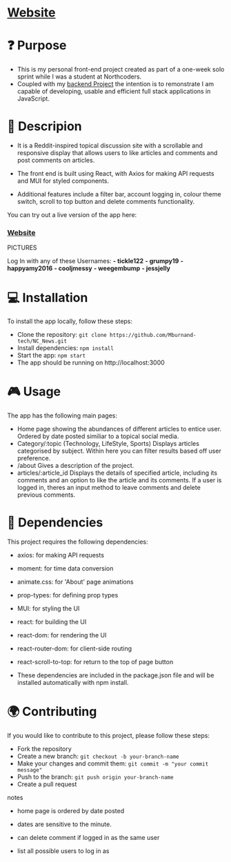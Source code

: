 # [Website](https://burnet-news.netlify.app/)
# :question: Purpose

- This is my personal front-end project created as part of a one-week solo sprint while I was a student at Northcoders. 
- Coupled with my [backend Project](https://github.com/Mburnand-tech/News_Server) the intention is to remonstrate I am capable of developing, usable and efficient full stack applications in JavaScript. 

# :microphone: Descripion
  
- It is a Reddit-inspired topical discussion site with a scrollable and responsive display that allows users to like articles and comments and post comments on articles. 
- The front end is built using React, with Axios for making API requests and MUI for styled components. 
  
- Additional features include a filter bar, account logging in, colour theme switch, scroll to top button and delete comments functionality.

You can try out a live version of the app here:
### [Website](https://burnet-news.netlify.app/)

PICTURES
  
Log In with any of these Usernames:
**- tickle122**
**- grumpy19**
**- happyamy2016**
**- cooljmessy**
**- weegembump**
**- jessjelly**

# :computer: Installation
  
To install the app locally, follow these steps:

- Clone the repository: `git clone https://github.com/Mburnand-tech/NC_News.git`
- Install dependencies: `npm install`
- Start the app: `npm start`
- The app should be running on http://localhost:3000

# :video_game: Usage
  
The app has the following main pages:

- Home page showing the abundances of different articles to entice user. Ordered by date posted similiar to a topical social media. 
- Category/:topic (Technology, LifeStyle, Sports) Displays articles categorised by subject. Within here you can filter results based off user preference. 
- /about Gives a description of the project.
- articles/:article_id Displays the details of specified article, including its comments and an option to like the article and its comments. If a user is logged in, theres an input method to leave comments and delete previous comments. 
  
# :electric_plug: Dependencies
  
This project requires the following dependencies:

- axios: for making API requests
- moment: for time data conversion
- animate.css: for 'About' page animations
- prop-types: for defining prop types
- MUI: for styling the UI
- react: for building the UI
- react-dom: for rendering the UI
- react-router-dom: for client-side routing
- react-scroll-to-top: for return to the top of page button

- These dependencies are included in the package.json file and will be installed automatically with npm install.

# :earth_africa: Contributing
  
If you would like to contribute to this project, please follow these steps:

- Fork the repository
- Create a new branch: `git checkout -b your-branch-name`
- Make your changes and commit them: `git commit -m "your commit message"`
- Push to the branch: `git push origin your-branch-name`
- Create a pull request

notes

- home page is ordered by date posted

- dates are sensitive to the minute. 

- can delete comment if logged in as the same user

- list all possible users to log in as 





